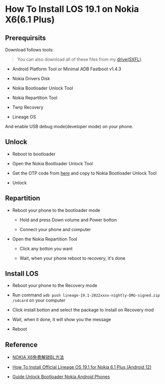 # How To Install LOS 19.1 on Nokia X6(6.1 Plus)

## Prerequirsits

Download follows tools:

> You can also download all of these files from my [drive(SXFL)](https://www.aliyundrive.com/s/zpSwtjMki2L).

- Android Platform Tool or Minimal ADB Fastboot v1.4.3

- Nokia Drivers Disk

- Nokia Bootloader Unlock Tool

- Nokia Repartition Tool

- Twrp Recovery

- Lineage OS

And enable USB debug mode(developer mode) on your phone.

## Unlock

- Reboot to bootloader

- Open the Nokia Bootloader Unlock Tool

- Get the OTP code from [here](https://www.techmesto.com/guide-unlock-bootloader-nokia-android-phones/) and copy to Nokia Bootloader Unlock Tool

- Unlock

## Repartition

- Reboot your phone to the bootloader mode
  
  - Hold and press Down volume and Power botton
  
  - Connect your phone and computer

- Open the Nokia Repartition Tool
  
  - Click any botton you want
  
  - Wait, when your phone reboot to recovery, it's done

## Install LOS

- Reboot your phone to the Recovery mode

- Run command `adb push lineage-19.1-2022xxxx-nightly-DRG-signed.zip /sdcard` on your computer

- Click install botton and select the package to install on Recovery mod

- Wait, when it done, it will show you the message

- Reboot

## Reference

- [NOKIA X6免费解锁BL方法](https://zhuanlan.zhihu.com/p/506224370)

- [How To Install Official Lineage OS 19.1 for Nokia 6.1 Plus (Android 12)](https://www.getdroidtips.com/lineage-os-nokia-6-1-plus/#Charge-Your-Phone)

- [Guide Unlock Bootloader Nokia Android Phones](https://www.techmesto.com/guide-unlock-bootloader-nokia-android-phones/)
